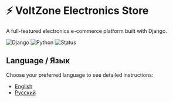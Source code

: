 # ⚡ VoltZone Electronics Store

A full-featured electronics e-commerce platform built with Django.

![Django](https://img.shields.io/badge/Django-092E20?style=for-the-badge&logo=django&logoColor=white)
![Python](https://img.shields.io/badge/Python-3776AB?style=for-the-badge&logo=python&logoColor=white)
![Status](https://img.shields.io/badge/Status-Active-brightgreen?style=for-the-badge)


## Language / Язык

Choose your preferred language to see detailed instructions:

- [English](README.en.md)
- [Русский](README.ru.md)
